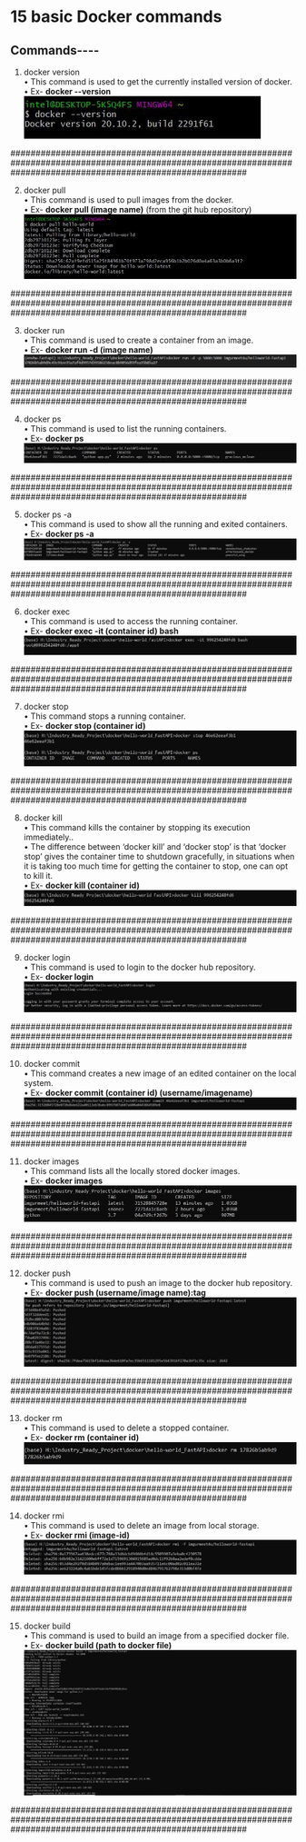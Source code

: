 # 15 basic Docker commands

## Commands----

1) docker version<br>
•	This command is used to get the currently installed version of docker.<br>
• Ex- <b>docker --version</b><br>
![](images/docker_version.JPG)<br>

###############################################################################################################################################################

2) docker pull<br>
•	This command is used to pull images from the docker.<br>
• Ex- <b>docker pull (image name)</b> (from the git hub repository)<br>
![](images/docker_pull.JPG)<br>

###############################################################################################################################################################

3)	docker run<br>
•	This command is used to create a container from an image.<br>
•	Ex- <b>docker run -d (image name)</b><br>
![](images/docker_run.JPG)<br>

###############################################################################################################################################################

4) docker ps<br>
•	This command is used to list the running containers.<br>
•	Ex- <b>docker ps </b> <br>
![](images/docker_ps.JPG)<br>

###############################################################################################################################################################

5)	docker ps -a <br>
•	This command is used to show all the running and exited containers.<br>
  •	Ex- <b>docker ps -a</b> <br>
![](images/docker_ps_a.JPG)<br>

###############################################################################################################################################################

6)	docker exec<br>
•	This command is used to access the running container.<br>
•	Ex- <b>docker exec -it (container id) bash</b> <br>
![](images/docker_exec.JPG)<br>

###############################################################################################################################################################

7)	docker stop<br>
•	This command stops a running container.<br>
• Ex- <b>docker stop (container id)</b><br>
![](images/docker_stop.JPG)<br>

###############################################################################################################################################################

8)	docker kill<br>
•	This command kills the container by stopping its execution immediately.. <br>
•	The difference between ‘docker kill’ and ‘docker stop’ is that ‘docker stop’ gives the container time to shutdown gracefully, in situations when it is taking too       much time for getting the container to stop, one can opt to kill it. <br>
•	Ex- <b>docker kill (container id)</b><br>
![](images/docker_kill.JPG)<br>

###############################################################################################################################################################

9)	docker login<br>
•	This command is used to login to the docker hub repository.<br>
•	Ex- <b>docker login</b><br>
![](images/docker_login.JPG)<br>

###############################################################################################################################################################

10)	docker commit<br>
•	This command creates a new image of an edited container on the local system.<br>
•	Ex- <b>docker commit (container id) (username/imagename)</b><br>
![](images/docker_commit.JPG)<br>

###############################################################################################################################################################

11)	docker images<br>
•	This command lists all the locally stored docker images. <br>
•	Ex- <b>docker images</b><br>
![](images/docker_images.JPG)<br>

###############################################################################################################################################################

12)	docker push<br>
•	This command is used to push an image to the docker hub repository.<br>
•	Ex- <b>docker push (username/image name):tag </b><br>
![](images/docker_push.JPG)<br>

###############################################################################################################################################################

13)	docker rm<br>
•	This command is used to delete a stopped container.<br>
•	Ex- <b>docker rm (container id)</b><br>
![](images/docker_rm.JPG)<br>

###############################################################################################################################################################

14)	docker rmi<br>
•	This command is used to delete an image from local storage.<br>
•	Ex- <b>docker rmi (image-id)</b> <br>
![](images/docker_rmi.JPG)<br>

###############################################################################################################################################################

15)	docker build<br>
• This command is used to build an image from a specified docker file.<br>
• Ex- <b>docker build (path to docker file)</b><br>
![](images/docker_build.JPG)<br>

###############################################################################################################################################################
